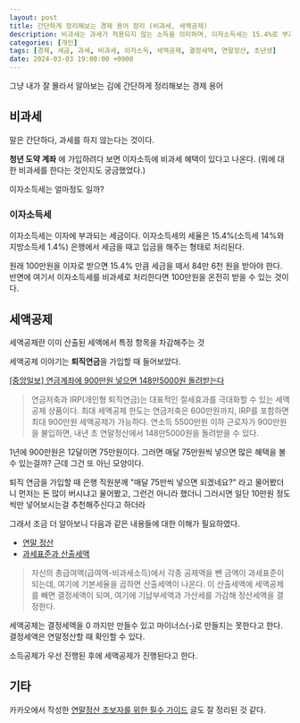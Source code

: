 ```yaml
---
layout: post
title: 간단하게 정리해보는 경제 용어 정리 (비과세, 세액공제)
description: 비과세는 과세가 적용되지 않는 소득을 의미하며, 이자소득세는 15.4%로 부과되지만 비과세 혜택을 통해 전액 수령할 수 있다. 세액공제는 이미 산출된 세액에서 특정 항목을 차감하여 세금을 줄이는 방식으로, 퇴직연금 가입 시 최대 900만원까지 공제가 가능하다. 세액공제는 결정세액을 0으로 만들 수 있지만 마이너스는 불가능하며, 연말정산 시 확인할 수 있다.
categories: [개인]
tags: [경제, 세금, 과세, 비과세, 이자소득, 세액공제, 결정세액, 연말정산, 초년생]
date: 2024-03-03 19:00:00 +0900
---
```


그냥 내가 잘 몰라서 알아보는 김에 간단하게 정리해보는 경제 용어

## 비과세

말은 간단하다, 과세를 하지 않는다는 것이다.

**청년 도약 계좌** 에 가입하려다 보면 이자소득에 비과세 혜택이 있다고 나온다. (뭐에 대한 비과세를 한다는 것인지도 궁금했었다.)

이자소득세는 얼마정도 일까?

### 이자소득세

이자소득세는 이자에 부과되는 세금이다.
이자소득세의 세율은 15.4%(소득세 14%와 지방소득세 1.4%)
은행에서 세금을 때고 입금을 해주는 형태로 처리된다.

원래 100만원을 이자로 받으면 15.4% 만큼 세금을 떼서 84만 6천 원을 받아야 한다. 반면에 여기서 이자소득세를 비과세로 처리한다면 100만원을 온전히 받을 수 있는 것이다.

## 세액공제

세액공제란 이미 산출된 세액에서 특정 항목을 차감해주는 것

세액공제 이야기는 **퇴직연금**을 가입할 때 들어보았다.

[[중앙일보] 연금계좌에 900만원 넣으면 148만5000원 돌려받는다](https://www.joongang.co.kr/article/25217042#home)

> 연금저축과 IRP(개인형 퇴직연금)는 대표적인 절세효과를 극대화할 수 있는 세액공제 상품이다. 최대 세액공제 한도는 연금저축은 600만원까지, IRP를 포함하면 최대 900만원 세액공제가 가능하다. 연소득 5500만원 이하 근로자가 900만원을 불입하면, 내년 초 연말정산에서 148만5000원을 돌려받을 수 있다.

1년에 900만원은 12달이면 75만원이다. 그러면 매달 75만원씩 넣으면 많은 혜택을 볼 수 있는걸까? 근데 그건 또 아닌 모양이다.

퇴직 연금을 가입할 때 은행 직원분께 "매달 75만씩 넣으면 되겠네요?" 라고 물어봤더니
먼저는 돈 많이 버시냐고 물어봤고, 그런건 아니라 했더니 그러시면 일단 10만원 정도씩만 넣어보시는걸 추천해주신다고 하더라

그래서 조금 더 알아보니 다음과 같은 내용들에 대한 이해가 필요하였다.

- [연말 정산](https://www.moef.go.kr/sisa/dictionary/detail?idx=1830)
- [과세표준과 산출세액](https://www.nts.go.kr/nts/cm/cntnts/cntntsView.do?mi=6594&cntntsId=7873)

> 자신의 총급여액(급여액-비과세소득)에서 각종 공제액을 뺀 금액이 과세표준이 되는데, 여기에 기본세율을 곱하면 산출세액이 나온다. 이 산출세액에 세액공제를 빼면 결정세액이 되며, 여기에 기납부세액과 가산세를 가감해 정산세액을 결정한다.

세액공제는 결정세액을 0 까지만 만들수 있고 마이너스(-)로 만들지는 못한다고 한다.
결정세액은 연말정산할 때 확인할 수 있다.

소득공제가 우선 진행된 후에 세액공제가 진행된다고 한다.

## 기타

카카오에서 작성한 [연말정산 초보자를 위한 필수 가이드](https://www.kakaobank.com/bank-story/12) 글도 잘 정리된 것 같다.
